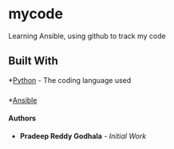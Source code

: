 # mycode
Learning Ansible, using github to track my code
## Built With
*[Python](https://www.python.org) - The coding language used
###
*[Ansible](https://www.ansible.com/) 
#### Authors
* **Pradeep Reddy Godhala** - *Initial Work*
